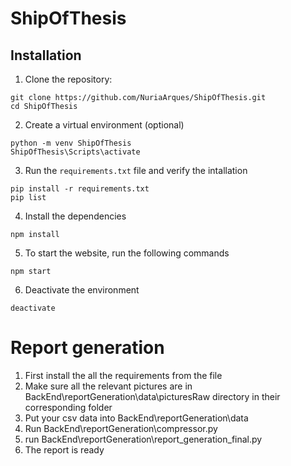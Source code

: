 # ShipOfThesis

## Installation 
1. Clone the repository:
```
git clone https://github.com/NuriaArques/ShipOfThesis.git
cd ShipOfThesis
```

2. Create a virtual environment (optional)
```
python -m venv ShipOfThesis
ShipOfThesis\Scripts\activate
```
3. Run the `requirements.txt` file and verify the intallation
```
pip install -r requirements.txt
pip list
```

4. Install the dependencies
```
npm install
```
5. To start the website, run the following commands 
```
npm start
```
6. Deactivate the environment
```
deactivate
```

# Report generation
1. First install the all the requirements from the file
2. Make sure all the relevant pictures are in BackEnd\reportGeneration\data\picturesRaw directory in their corresponding folder
3. Put your csv data into BackEnd\reportGeneration\data
4. Run BackEnd\reportGeneration\compressor.py
5. run BackEnd\reportGeneration\report_generation_final.py
6. The report is ready
